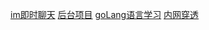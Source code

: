 [im即时聊天](https://github.com/alberliu/gim/tree/main)
[后台项目](https://github.com/go-admin-team/go-admin/tree/master)
[goLang语言学习](https://www.topgoer.com/%E9%A1%B9%E7%9B%AE/)
[内网穿透](https://github.com/fatedier/frp/)